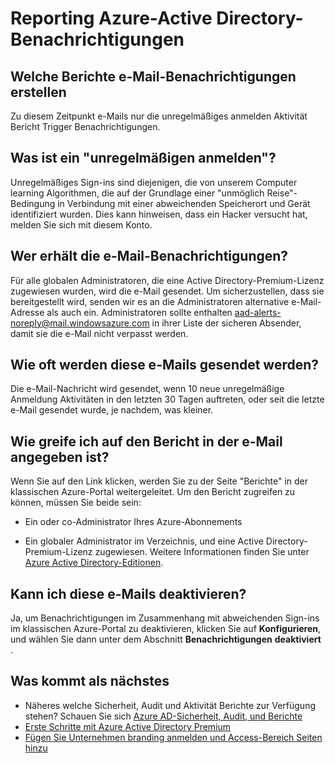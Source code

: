 <properties
    pageTitle="Reporting Azure-Active Directory-Benachrichtigungen"
    description="So verwenden Sie Benachrichtigungen für verdächtigen Vorzeichen reporting Azure Active Directory ins."
    services="active-directory"
    documentationCenter=""
    authors="dhanyahk"
    manager="femila"
    editor=""/>

<tags
    ms.service="active-directory"
    ms.workload="identity"
    ms.tgt_pltfrm="na"
    ms.devlang="na"
    ms.topic="article"
    ms.date="03/07/2016"
    ms.author="dhanyahk"/>

# <a name="azure-active-directory-reporting-notifications"></a>Reporting Azure-Active Directory-Benachrichtigungen

## <a name="what-reports-generate-email-notifications"></a>Welche Berichte e-Mail-Benachrichtigungen erstellen

Zu diesem Zeitpunkt e-Mails nur die unregelmäßiges anmelden Aktivität Bericht Trigger Benachrichtigungen.

## <a name="what-is-an-irregular-sign-in"></a>Was ist ein "unregelmäßigen anmelden"?

Unregelmäßiges Sign-ins sind diejenigen, die von unserem Computer learning Algorithmen, die auf der Grundlage einer "unmöglich Reise"-Bedingung in Verbindung mit einer abweichenden Speicherort und Gerät identifiziert wurden. Dies kann hinweisen, dass ein Hacker versucht hat, melden Sie sich mit diesem Konto.

## <a name="who-receives-the-email-notifications"></a>Wer erhält die e-Mail-Benachrichtigungen?

Für alle globalen Administratoren, die eine Active Directory-Premium-Lizenz zugewiesen wurden, wird die e-Mail gesendet. Um sicherzustellen, dass sie bereitgestellt wird, senden wir es an die Administratoren alternative e-Mail-Adresse als auch ein. Administratoren sollte enthalten aad-alerts-noreply@mail.windowsazure.com in ihrer Liste der sicheren Absender, damit sie die e-Mail nicht verpasst werden.

## <a name="how-often-are-these-emails-sent"></a>Wie oft werden diese e-Mails gesendet werden?

Die e-Mail-Nachricht wird gesendet, wenn 10 neue unregelmäßige Anmeldung Aktivitäten in den letzten 30 Tagen auftreten, oder seit die letzte e-Mail gesendet wurde, je nachdem, was kleiner.

## <a name="how-do-i-access-the-report-mentioned-in-the-email"></a>Wie greife ich auf den Bericht in der e-Mail angegeben ist?

Wenn Sie auf den Link klicken, werden Sie zu der Seite "Berichte" in der klassischen Azure-Portal weitergeleitet. Um den Bericht zugreifen zu können, müssen Sie beide sein:

- Ein oder co-Administrator Ihres Azure-Abonnements

- Ein globaler Administrator im Verzeichnis, und eine Active Directory-Premium-Lizenz zugewiesen. Weitere Informationen finden Sie unter [Azure Active Directory-Editionen](active-directory-editions.md).

## <a name="can-i-turn-off-these-emails"></a>Kann ich diese e-Mails deaktivieren?

Ja, um Benachrichtigungen im Zusammenhang mit abweichenden Sign-ins im klassischen Azure-Portal zu deaktivieren, klicken Sie auf **Konfigurieren**, und wählen Sie dann unter dem Abschnitt **Benachrichtigungen** **deaktiviert** .

## <a name="whats-next"></a>Was kommt als nächstes
- Näheres welche Sicherheit, Audit und Aktivität Berichte zur Verfügung stehen? Schauen Sie sich [Azure AD-Sicherheit, Audit, und Berichte](active-directory-view-access-usage-reports.md)
- [Erste Schritte mit Azure Active Directory Premium](active-directory-get-started-premium.md)
- [Fügen Sie Unternehmen branding anmelden und Access-Bereich Seiten hinzu](active-directory-add-company-branding.md)

